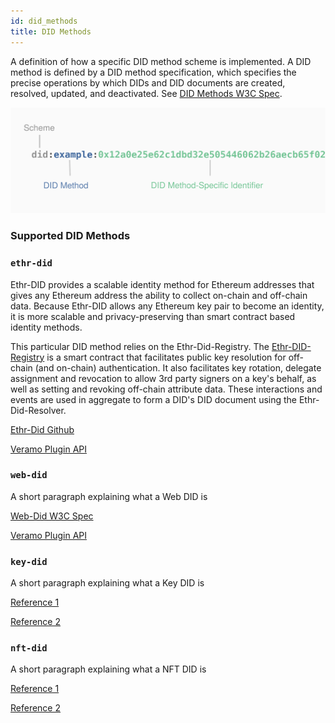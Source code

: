 ```yaml
---
id: did_methods
title: DID Methods
---
```


A definition of how a specific DID method scheme is implemented. A DID method is defined by a DID method specification, which specifies the precise operations by which DIDs and DID documents are created, resolved, updated, and deactivated. See [DID Methods W3C Spec](https://www.w3.org/TR/did-core/#methods).

![img](../../static/img/diagrams/did_method.svg)

### Supported DID Methods

### `ethr-did`

Ethr-DID provides a scalable identity method for Ethereum addresses that gives any Ethereum address the ability to collect on-chain and off-chain data. Because Ethr-DID allows any Ethereum key pair to become an identity, it is more scalable and privacy-preserving than smart contract based identity methods.

This particular DID method relies on the Ethr-Did-Registry. The [Ethr-DID-Registry](https://github.com/uport-project/ethr-did-registry) is a smart contract that facilitates public key resolution for off-chain (and on-chain) authentication. It also facilitates key rotation, delegate assignment and revocation to allow 3rd party signers on a key's behalf, as well as setting and revoking off-chain attribute data. These interactions and events are used in aggregate to form a DID's DID document using the Ethr-Did-Resolver.

[Ethr-Did Github](https://github.com/uport-project/ethr-did)

[Veramo Plugin API](/docs/api/did-provider-ethr)

### `web-did`

A short paragraph explaining what a Web DID is

[Web-Did W3C Spec](https://w3c-ccg.github.io/did-method-web/)

[Veramo Plugin API](/docs/api/did-provider-ethr)

### `key-did`

A short paragraph explaining what a Key DID is

[Reference 1](/docs/veramo_agent/did-methods)

[Reference 2](/docs/veramo_agent/did-methods)

### `nft-did`

A short paragraph explaining what a NFT DID is

[Reference 1](/docs/veramo_agent/did-methods)

[Reference 2](/docs/veramo_agent/did-methods)
